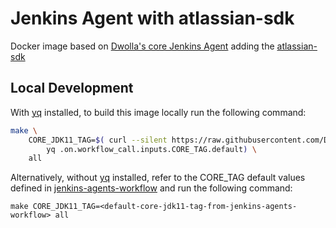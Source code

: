 # Jenkins Agent with atlassian-sdk

Docker image based on [Dwolla's core Jenkins Agent](https://github.com/Dwolla/jenkins-agent-docker-core) adding the [atlassian-sdk](https://developer.atlassian.com/server/framework/atlassian-sdk/)

## Local Development

With [yq](https://kislyuk.github.io/yq/) installed, to build this image locally run the following command:
```bash
make \
    CORE_JDK11_TAG=$( curl --silent https://raw.githubusercontent.com/Dwolla/jenkins-agents-workflow/main/.github/workflows/build-docker-image.yml | \
        yq .on.workflow_call.inputs.CORE_TAG.default) \
    all
```

Alternatively, without [yq](https://kislyuk.github.io/yq/) installed, refer to the CORE_TAG default values defined in [jenkins-agents-workflow](https://github.com/Dwolla/jenkins-agents-workflow/blob/main/.github/workflows/build-docker-image.yml) and run the following command:

`make CORE_JDK11_TAG=<default-core-jdk11-tag-from-jenkins-agents-workflow> all`